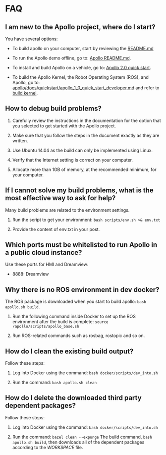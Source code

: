 # FAQ
## I am new to the Apollo project, where do I start?
You have several options:

- To build apollo on your computer, start by reviewing the [README.md](https://github.com/ApolloAuto/apollo/blob/master/README.md)

- To run the Apollo demo offline, go to: [Apollo README.md](https://github.com/ApolloAuto/apollo/blob/master/docs/demo_guide/README.md).

- To install and build Apollo on a vehicle, go to: [Apollo 2.0 quick start](https://github.com/ApolloAuto/apollo/blob/master/docs/quickstart/apollo_2_0_quick_start.md).

- To build the Apollo Kernel, the Robot Operating System (ROS), and Apollo, go to: [apollo/docs/quickstart/apollo_1_0_quick_start_developer.md](https://github.com/ApolloAuto/apollo/blob/master/docs/quickstart/apollo_1_0_quick_start_developer.md) and refer to [build kernel](https://github.com/ApolloAuto/apollo/blob/master/docs/quickstart/apollo_1_0_quick_start_developer.md#build-the-apollo-kernel).

## How to debug build problems?
1. Carefully review the instructions in the documentation for the option that you selected to get started with the Apollo project.

2. Make sure that you follow the steps in the document exactly as they are written.

3. Use Ubuntu 14.04 as the build can only be implemented using Linux.

4. Verify that the Internet setting is correct on your computer.

5. Allocate more than 1GB of memory, at the recommended minimum, for your computer.

## If I cannot solve my build problems, what is the most effective way to ask for help?
Many build problems are related to the environment settings. 

1. Run the script to get your environment: `bash scripts/env.sh >& env.txt` 

2. Provide the content of env.txt in your post.

## Which ports must be whitelisted to run Apollo in a public cloud instance?
Use these ports for HMI and Dreamview:
- 8888: Dreamview

## Why there is no ROS environment in dev docker?
The ROS package is downloaded when you start to build apollo: 
`bash apollo.sh build`. 

1. Run the following command inside Docker to set up the ROS environment after the build is complete: 
`source /apollo/scripts/apollo_base.sh`

2. Run ROS-related commands such as rosbag, rostopic and so on.

## How do I clean the existing build output?
Follow these steps:

1. Log into Docker using the command:
`bash docker/scripts/dev_into.sh`

2. Run the command:
`bash apollo.sh clean`

## How do I delete the downloaded third party dependent packages?
Follow these steps:

1. Log into Docker using the command:
`bash docker/scripts/dev_into.sh`

2. Run the command:
`bazel clean --expunge`
The build command, `bash apollo.sh build`, then downloads all of the dependent packages according to the *WORKSPACE* file.

